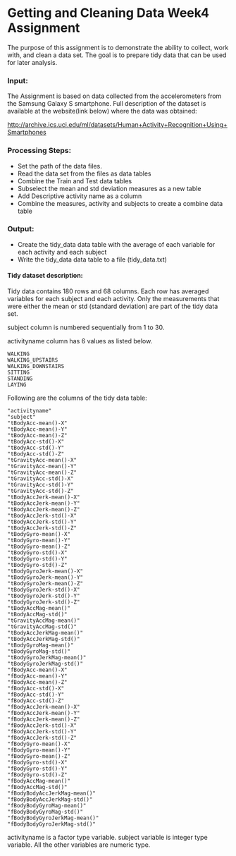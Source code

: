 # Getting and Cleaning Data Week4 Assignment

The purpose of this assignment is to demonstrate the ability to collect, work with, and clean a data set. The goal is to prepare 
tidy data that can be used for later analysis.

### Input:

The Assignment is based on data collected from the accelerometers from the Samsung Galaxy S smartphone. Full description of the 
dataset is available at the website(link below) where the data was obtained:

  http://archive.ics.uci.edu/ml/datasets/Human+Activity+Recognition+Using+Smartphones

### Processing Steps:

  - Set the path of the data files. 
  - Read the data set from the files as data tables
  - Combine the Train and Test data tables
  - Subselect the mean and std deviation measures as a new table
  - Add Descriptive activity name as a column
  - Combine the measures, activity and subjects to create a combine data table

### Output:

  - Create the tidy_data data table with the average of each variable for each activity and each subject
  - Write the tidy_data data table to a file (tidy_data.txt) 



#### Tidy dataset description:

Tidy data contains 180 rows and 68 columns. Each row has averaged variables for each subject and each activity.
Only the measurements that were either the mean or std (standard deviation) are part of the tidy data set.

subject column is numbered sequentially from 1 to 30. 

activityname column has 6 values as listed below.

    WALKING
    WALKING_UPSTAIRS
    WALKING_DOWNSTAIRS
    SITTING
    STANDING
    LAYING

Following are the columns of the tidy data table:

    "activityname"
    "subject"
    "tBodyAcc-mean()-X"
    "tBodyAcc-mean()-Y"
    "tBodyAcc-mean()-Z"
    "tBodyAcc-std()-X"
    "tBodyAcc-std()-Y"
    "tBodyAcc-std()-Z"
    "tGravityAcc-mean()-X"
    "tGravityAcc-mean()-Y"
    "tGravityAcc-mean()-Z"
    "tGravityAcc-std()-X"
    "tGravityAcc-std()-Y"
    "tGravityAcc-std()-Z"
    "tBodyAccJerk-mean()-X"
    "tBodyAccJerk-mean()-Y"
    "tBodyAccJerk-mean()-Z"
    "tBodyAccJerk-std()-X"
    "tBodyAccJerk-std()-Y"
    "tBodyAccJerk-std()-Z"
    "tBodyGyro-mean()-X"
    "tBodyGyro-mean()-Y"
    "tBodyGyro-mean()-Z"
    "tBodyGyro-std()-X"
    "tBodyGyro-std()-Y"
    "tBodyGyro-std()-Z"
    "tBodyGyroJerk-mean()-X"
    "tBodyGyroJerk-mean()-Y"
    "tBodyGyroJerk-mean()-Z"
    "tBodyGyroJerk-std()-X"
    "tBodyGyroJerk-std()-Y"
    "tBodyGyroJerk-std()-Z"
    "tBodyAccMag-mean()"
    "tBodyAccMag-std()"
    "tGravityAccMag-mean()"
    "tGravityAccMag-std()"
    "tBodyAccJerkMag-mean()"
    "tBodyAccJerkMag-std()"
    "tBodyGyroMag-mean()"
    "tBodyGyroMag-std()"
    "tBodyGyroJerkMag-mean()"
    "tBodyGyroJerkMag-std()"
    "fBodyAcc-mean()-X"
    "fBodyAcc-mean()-Y"
    "fBodyAcc-mean()-Z"
    "fBodyAcc-std()-X"
    "fBodyAcc-std()-Y"
    "fBodyAcc-std()-Z"
    "fBodyAccJerk-mean()-X"
    "fBodyAccJerk-mean()-Y"
    "fBodyAccJerk-mean()-Z"
    "fBodyAccJerk-std()-X"
    "fBodyAccJerk-std()-Y"
    "fBodyAccJerk-std()-Z"
    "fBodyGyro-mean()-X"
    "fBodyGyro-mean()-Y"
    "fBodyGyro-mean()-Z"
    "fBodyGyro-std()-X"
    "fBodyGyro-std()-Y"
    "fBodyGyro-std()-Z"
    "fBodyAccMag-mean()"
    "fBodyAccMag-std()"
    "fBodyBodyAccJerkMag-mean()"
    "fBodyBodyAccJerkMag-std()"
    "fBodyBodyGyroMag-mean()"
    "fBodyBodyGyroMag-std()"
    "fBodyBodyGyroJerkMag-mean()"
    "fBodyBodyGyroJerkMag-std()"


activityname is a factor type variable. subject variable is integer type variable. All the other variables are numeric type.
